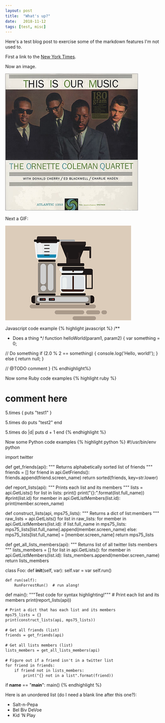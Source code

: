 ```yaml
---
layout: post
title:  "What's up?"
date:   2018-11-12
tags: [test, misc]
---
```


Here's a test blog post to exercise some of the markdown features I'm not used to.

First a link to the [New York Times](https://nyt.com).

Now an image.

![This Is Our Music](/assets/img/blog/Ornette_Coleman_This_Is_Our_Music.jpg)

Next a GIF:

![Mmmm COFFEE!!](/assets/img/blog/Coffee.gif)


Javascript code example
{% highlight javascript %}
/**
 * Does a thing
 */
function helloWorld(param1, param2) {
  var something = 0;


  // Do something
  if (2.0 % 2 == something) {
    console.log('Hello, world!');
  } else {
    return null;
  }

  // @TODO comment
}
{% endhighlight%}


Now some Ruby code examples
{% highlight ruby %}
# comment here 
5.times {
  puts "test1"
}

5.times do puts "test2" end

5.times do |d|
  puts d + 1
end
{% endhighlight %}



Now some Python code examples
{% highlight python %}
#!/usr/bin/env python

import twitter

def get_friends(api):
    """ Returns alphabetically sorted list of friends """
    friends = []
    for friend in api.GetFriends():
        friends.append(friend.screen_name)
    return sorted(friends, key=str.lower)

def report_lists(api):
    """ Prints each list and its members """
    lists = api.GetLists()
    for list in lists:
        print()
        print("{}:".format(list.full_name))
        #print(list.id)
        for member in api.GetListMembers(list.id):
            print(member.screen_name)

def construct_lists(api, mps75_lists):
    """ Returns a dict of list:members """
    raw_lists = api.GetLists()
    for list in raw_lists:
        for member in api.GetListMembers(list.id):
            if list.full_name in mps75_lists:
                mps75_lists[list.full_name].append(member.screen_name)
            else:
                mps75_lists[list.full_name] = [member.screen_name]
    return mps75_lists

def get_all_lists_members(api):
    """ Returns list of all twitter lists members """
    lists_members = []
    for list in api.GetLists():
        for member in api.GetListMembers(list.id):
            lists_members.append(member.screen_name)
    return lists_members

class Foo:
	def __init__(self, var):
		self.var = var
		self.run()

	def run(self):
		RunForrestRun()  # run along!


def main():
"""Test code for syntax highlighting!"""
    # Print each list and its members
    print(report_lists(api))

    # Print a dict that has each list and its members
    mps75_lists = {}
    print(construct_lists(api, mps75_lists))

    # Get all friends (list)
    friends = get_friends(api)

    # Get all lists members (list)
    lists_members = get_all_lists_members(api)

    # Figure out if a friend isn't in a twitter list
    for friend in friends:
        if friend not in lists_members:
            print("{} not in a list".format(friend))


if __name__ == "__main__":
    main()
{% endhighlight %}


Here is an unordered list (do I need a blank line after this one?):
* Salt-n-Pepa
* Bel Biv DeVoe
* Kid 'N Play